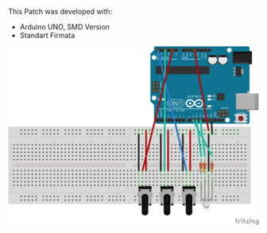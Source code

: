This Patch was developed with:
- Arduino UNO, SMD Version
- Standart Firmata

![imagename](div/RGB-LED.png)
